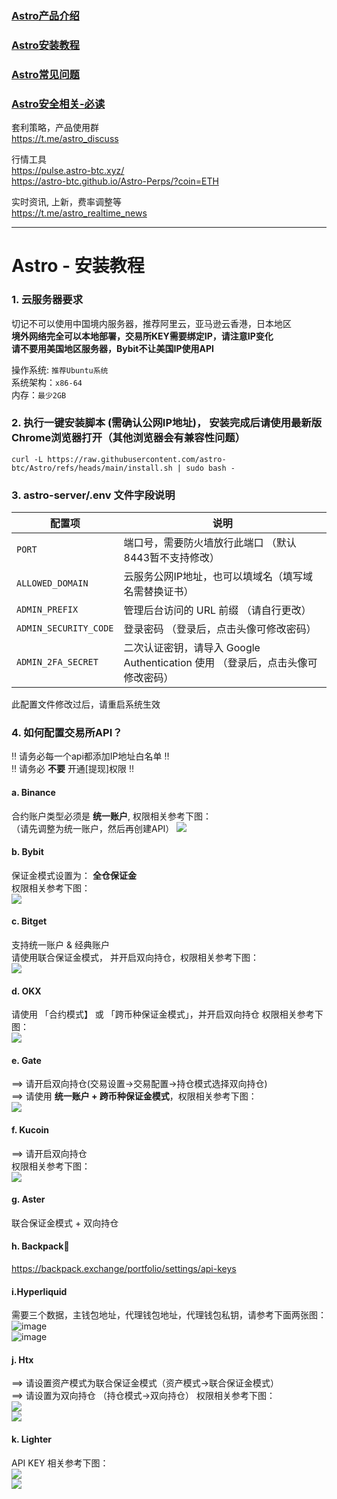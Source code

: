 ### [Astro产品介绍](./README.md) 
### [Astro安装教程](./INSTALL.md) 
### [Astro常见问题](./Docs/常见问题.md) 
### [Astro安全相关-必读](./SECURITY.md) 

套利策略，产品使用群 \
https://t.me/astro_discuss

行情工具 \
https://pulse.astro-btc.xyz/ \
https://astro-btc.github.io/Astro-Perps/?coin=ETH

实时资讯, 上新，费率调整等 \
https://t.me/astro_realtime_news

--------------------------------

# Astro - 安装教程

### 1. 云服务器要求
切记不可以使用中国境内服务器，推荐阿里云，亚马逊云香港，日本地区 \
**境外网络完全可以本地部署，交易所KEY需要绑定IP，请注意IP变化**  \
**请不要用美国地区服务器，Bybit不让美国IP使用API** 

操作系统: ```推荐Ubuntu系统``` \
系统架构：```x86-64``` \
内存：```最少2GB``` 

### 2. 执行一键安装脚本 (需确认公网IP地址)， 安装完成后请使用最新版Chrome浏览器打开（其他浏览器会有兼容性问题）
```
curl -L https://raw.githubusercontent.com/astro-btc/Astro/refs/heads/main/install.sh | sudo bash -
```

### 3. astro-server/.env 文件字段说明

| **配置项**               | **说明**                                                        |
|--------------------------|-----------------------------------------------------------------|
| `PORT`                   | 端口号，需要防火墙放行此端口 （默认8443暂不支持修改）                         |
| `ALLOWED_DOMAIN`         | 云服务公网IP地址，也可以填域名（填写域名需替换证书）                   |
| `ADMIN_PREFIX`           | 管理后台访问的 URL 前缀 （请自行更改）                             |
| `ADMIN_SECURITY_CODE`    | 登录密码  （登录后，点击头像可修改密码）                                      |
| `ADMIN_2FA_SECRET`       | 二次认证密钥，请导入 Google Authentication 使用 （登录后，点击头像可修改密码）    |


此配置文件修改过后，请重启系统生效 

### 4. 如何配置交易所API？
‼️ 请务必每一个api都添加IP地址白名单 ‼️  \
‼️ 请务必 **不要** 开通[提现]权限 ‼️ 

#### a. Binance
合约账户类型必须是 **统一账户**, 权限相关参考下图：\
（请先调整为统一账户，然后再创建API）
![](images/BN-api.png)

#### b. Bybit
保证金模式设置为： **全仓保证金** \
权限相关参考下图：\
![](images/Bybit-API.png)

#### c. Bitget
支持统一账户 & 经典账户 \
请使用联合保证金模式， 并开启双向持仓，权限相关参考下图：\
![](images/BG-API.png)

#### d. OKX
请使用 「合约模式】 或 「跨币种保证金模式」，并开启双向持仓
权限相关参考下图：\
![](images/OKX-API.png)

#### e. Gate
 ==> 请开启双向持仓(交易设置->交易配置->持仓模式选择双向持仓)  \
 ==> 请使用 **统一账户 + 跨币种保证金模式**，权限相关参考下图：\
![](images/Gate-API.png)

#### f. Kucoin
==> 请开启双向持仓 \
权限相关参考下图：\
![](images/kucoin-API.png)

#### g. Aster
联合保证金模式 + 双向持仓

#### h. Backpack🎒
https://backpack.exchange/portfolio/settings/api-keys

#### i.Hyperliquid
需要三个数据，主钱包地址，代理钱包地址，代理钱包私钥，请参考下面两张图：\
![image](https://github.com/user-attachments/assets/a8676428-a43d-460c-a183-f544ec0d2196) \
![image](https://github.com/user-attachments/assets/e52b0c84-29ca-4e66-8af3-5ae76840a4b4)

#### j. Htx
==> 请设置资产模式为联合保证金模式（资产模式->联合保证金模式）\
==> 请设置为双向持仓 （持仓模式->双向持仓）
权限相关参考下图：\
![](images/htx1.png) \
![](images/htx2.png)

#### k. Lighter
API KEY 相关参考下图：\
![](images/lighter1.png) \
![](images/lighter2.png)

